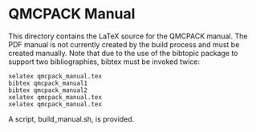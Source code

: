# QMCPACK Manual

This directory contains the LaTeX source for the QMCPACK manual. The
PDF manual is not currently created by the build process and must be
created manually. Note that due to the use of the bibtopic package to
support two bibliographies, bibtex must be invoked twice:

```
xelatex qmcpack_manual.tex
bibtex qmcpack_manual1
bibtex qmcpack_manual2
xelatex qmcpack_manual.tex
xelatex qmcpack_manual.tex
```

A script, build_manual.sh, is provided.

